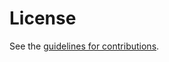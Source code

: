 # License

See the
[guidelines for contributions](https://github.com/vlopezalvarez/draft-lopez-opsawg-fdsm/blob/main/CONTRIBUTING.md).
